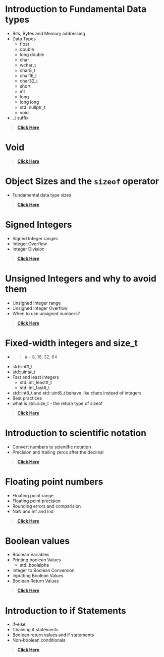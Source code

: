 # Introduction to Fundamental Data types
* Bits, Bytes and Memory addressing
* Data Types
    * float
    * double
    * long double
    * char
    * wchar_t
    * char8_t
    * char16_t
    * char32_t
    * short
    * int
    * long
    * long long
    * std::nullptr_t
    * void
* _t suffix
> **[Click Here](https://www.learncpp.com/cpp-tutorial/introduction-to-fundamental-data-types/)**

# Void
> **[Click Here](https://www.learncpp.com/cpp-tutorial/void/)**

# Object Sizes and the `sizeof` operator
* Fundamental data type sizes
> **[Click Here](https://www.learncpp.com/cpp-tutorial/object-sizes-and-the-sizeof-operator/)**

# Signed Integers
* Signed Integer ranges
* Integer Overflow
* Integer Division
> **[Click Here](https://www.learncpp.com/cpp-tutorial/signed-integers/)**

# Unsigned Integers and why to avoid them
* Unsigned Integer range
* Unsigned Integer Overflow
* When to use unsigned numbers?
> **[Click Here](https://www.learncpp.com/cpp-tutorial/unsigned-integers-and-why-to-avoid-them/)**

# Fixed-width integers and size_t
* > \# - 8, 16, 32, 64
* std::int#_t
* std::uint#_t
* Fast and least integers
    * std::int_least#_t
    * std::int_fast#_t
* std::int8_t and std::uint8_t behave like chars instead of integers
* Best practices
* what is std::size_t - the return type of sizeof
> **[Click Here](https://www.learncpp.com/cpp-tutorial/fixed-width-integers-and-size-t/)**

# Introduction to scientific notation
* Convert numbers to scientific notation
* Precision and trailing zeros after the decimal
> **[Click Here](https://www.learncpp.com/cpp-tutorial/introduction-to-scientific-notation/)**

# Floating point numbers
* Floating point range
* Floating point precision
* Rounding errors and comparision
* NaN and Inf and Ind
> **[Click Here](https://www.learncpp.com/cpp-tutorial/floating-point-numbers/)**

# Boolean values
* Boolean Variables
* Printing boolean Values
    * std::boolalpha
* Integer to Boolean Conversion
* Inputting Boolean Values
* Boolean Return Values
> **[Click Here](https://www.learncpp.com/cpp-tutorial/boolean-values/)**

# Introduction to if Statements
* if-else
* Chaining if statements
* Boolean return values and if statements
* Non-boolean conditionals
> **[Click Here](https://www.learncpp.com/cpp-tutorial/introduction-to-if-statements/)**